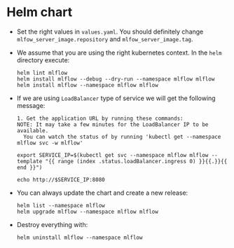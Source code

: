 # Helm chart

- Set the right values in `values.yaml`. You should definitely change `mlfow_server_image.repository` and `mlfow_server_image.tag`.

- We assume that you are using the right kubernetes context. In the `helm` directory execute:
  ```shell
  helm lint mlflow
  helm install mlflow --debug --dry-run --namespace mlflow mlflow
  helm install mlflow --namespace mlflow mlflow
  ```
- If we are using `LoadBalancer` type of service we will get the following message:
  ```shell
  1. Get the application URL by running these commands:
  NOTE: It may take a few minutes for the LoadBalancer IP to be available.
    You can watch the status of by running 'kubectl get --namespace mlflow svc -w mlflow'
  
  export SERVICE_IP=$(kubectl get svc --namespace mlflow mlflow --template "{{ range (index .status.loadBalancer.ingress 0) }}{{.}}{{ end }}")
  
  echo http://$SERVICE_IP:8080
  ```
- You can always update the chart and create a new release:
  ```shell
  helm list --namespace mlflow
  helm upgrade mlflow --namespace mlflow mlflow
  ```
- Destroy everything with:
  ```shell
  helm uninstall mlflow --namespace mlflow
  ```
